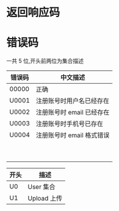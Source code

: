 # 返回响应码

# 错误码

一共 5 位,开头前两位为集合描述

| 错误码 | 中文描述                  |
| ------ | ------------------------- |
| 00000  | 正确                      |
| U0001  | 注册账号时用户名已经存在  |
| U0002  | 注册账号时 email 已经存在 |
| U0003  | 注册账号时手机号已存在    |
| U0004  | 注册账号时 email 格式错误 |
|        |                           |
|        |                           |
|        |                           |
|        |                           |
|        |                           |
|        |                           |
|        |                           |
|        |                           |
|        |                           |

| 开头 | 描述        |
| ---- | ----------- |
| U0   | User 集合   |
| U1   | Upload 上传 |
